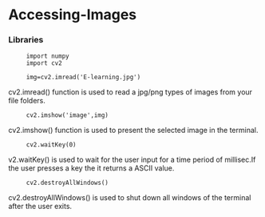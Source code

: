 # Accessing-Images

### Libraries
         import numpy      
         import cv2

         img=cv2.imread('E-learning.jpg')   

cv2.imread() function is used to read a jpg/png types of images from your file folders.

         cv2.imshow('image',img)            

cv2.imshow() function is used to present the selected image in the terminal.

         cv2.waitKey(0)                     

v2.waitKey() is used to wait for the user input for a time period of millisec.If the user presses a key the it returns a ASCII value.

         cv2.destroyAllWindows()           

cv2.destroyAllWindows() is used to shut down all windows of the terminal after the user exits.
